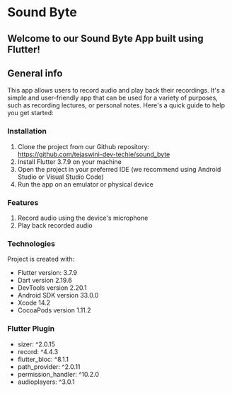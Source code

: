 # Sound Byte

## Welcome to our Sound Byte App built using Flutter!

## General info
This app allows users to record audio and play back their recordings. It's a simple and user-friendly app that can be used for a variety of purposes, such as recording lectures, or personal notes. Here's a quick guide to help you get started:

### Installation

1. Clone the project from our Github repository: https://github.com/tejaswini-dev-techie/sound_byte
2. Install Flutter 3.7.9 on your machine
3. Open the project in your preferred IDE (we recommend using Android Studio or Visual Studio Code)
4. Run the app on an emulator or physical device

### Features

1. Record audio using the device's microphone
2. Play back recorded audio

### Technologies
Project is created with:
* Flutter version: 3.7.9
* Dart version 2.19.6
* DevTools version 2.20.1
* Android SDK version 33.0.0
* Xcode 14.2
* CocoaPods version 1.11.2

### Flutter Plugin
* sizer: ^2.0.15
* record: ^4.4.3
* flutter_bloc: ^8.1.1
* path_provider: ^2.0.11
* permission_handler: ^10.2.0
* audioplayers: ^3.0.1


